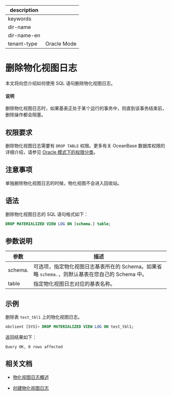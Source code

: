 |description||
|---|---|
|keywords||
|dir-name||
|dir-name-en||
|tenant-type|Oracle Mode|

# 删除物化视图日志

本文将向您介绍如何使用 SQL 语句删除物化视图日志。

<main id="notice" type='explain'>
  <h4>说明</h4>
  <p>删除物化视图日志时，如果基表正处于某个运行的事务中，则直到该事务结束前，删除操作都会阻塞。</p>
</main>

## 权限要求

删除物化视图日志需要有 `DROP TABLE` 权限。更多有关 OceanBase 数据库权限的详细介绍，请参见 [Oracle 模式下的权限分类](../../../../../../600.manage/500.security-and-permissions/300.access-control/200.user-and-permission/300.permission-of-oracle-mode/000.permission-classification-of-oracle-mode.md)。

## 注意事项

单独删除物化视图日志的时候，物化视图不会进入回收站。

## 语法

删除物化视图日志的 SQL 语句格式如下：

```sql
DROP MATERIALIZED VIEW LOG ON [schema.] table;
```

## 参数说明

| **参数**  |       **描述**           |
|-----------|--------------------------|
| schema.   | 可选项，指定物化视图日志基表所在的 Schema。如果省略 `schema.`，则默认基表在您自己的 Schema 中。|
| table     | 指定物化视图日志对应的基表名称。|

## 示例

删除表 `test_tbl1` 上的物化视图日志。

```sql
obclient [SYS]> DROP MATERIALIZED VIEW LOG ON test_tbl1;
```

返回结果如下：

```shell
Query OK, 0 rows affected
```

## 相关文档

* [物化视图日志概述](100.materialized-views-log-overview-of-oracle-mode.md)

* [创建物化视图日志](200.create-materialized-views-log-of-oracle-mode.md)
